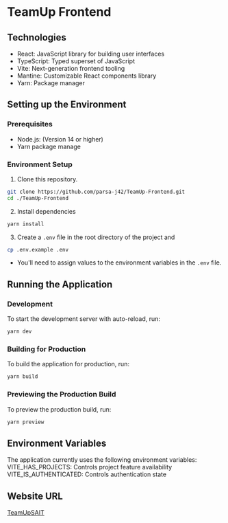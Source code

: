 # TeamUp Frontend

## Technologies
- React: JavaScript library for building user interfaces
-  TypeScript: Typed superset of JavaScript
- Vite: Next-generation frontend tooling
- Mantine: Customizable React components library
- Yarn: Package manager

## Setting up the Environment
### Prerequisites
- Node.js: (Version 14 or higher)
- Yarn package manage

### Environment Setup
1. Clone this repository.
```bash
git clone https://github.com/parsa-j42/TeamUp-Frontend.git
cd ./TeamUp-Frontend
```
2. Install dependencies
```bash
yarn install
```

3. Create a `.env` file in the root directory of the project and
```bash
cp .env.example .env
```
- You'll need to assign values to the environment variables in the `.env` file.

## Running the Application
### Development
To start the development server with auto-reload, run:
```bash
yarn dev
```

### Building for Production
To build the application for production, run:
```bash
yarn build
```

### Previewing the Production Build
To preview the production build, run:
```bash
yarn preview
```

## Environment Variables
The application currently uses the following environment variables:
VITE_HAS_PROJECTS: Controls project feature availability
VITE_IS_AUTHENTICATED: Controls authentication state

## Website URL
[TeamUpSAIT](https://TeamUpSAIT.tech/)
